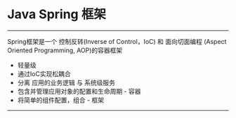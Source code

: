 # Java Spring 框架
***
Spring框架是一个 控制反转(Inverse of Control，IoC) 和 面向切面编程 (Aspect Oriented Programming, AOP)的容器框架  
* 轻量级
* 通过IoC实现松耦合
* 分离 应用的业务逻辑 与 系统级服务
* 包含并管理应用对象的配置和生命周期 - 容器
* 将简单的组件配置，组合 - 框架
***
